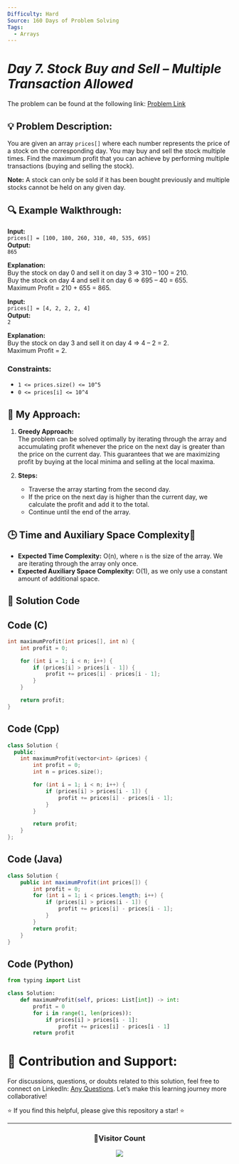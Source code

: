 ```yaml
---
Difficulty: Hard
Source: 160 Days of Problem Solving
Tags:
  - Arrays
---
```


# _Day 7. Stock Buy and Sell – Multiple Transaction Allowed_
The problem can be found at the following link: [Problem Link](https://www.geeksforgeeks.org/problems/stock-buy-and-sell2615/1)

## 💡 **Problem Description:**

You are given an array `prices[]` where each number represents the price of a stock on the corresponding day. You may buy and sell the stock multiple times. Find the maximum profit that you can achieve by performing multiple transactions (buying and selling the stock).

**Note:** A stock can only be sold if it has been bought previously and multiple stocks cannot be held on any given day.

## 🔍 **Example Walkthrough:**

**Input:**  
`prices[] = [100, 180, 260, 310, 40, 535, 695]`  
**Output:**  
`865`

**Explanation:**  
Buy the stock on day 0 and sell it on day 3 => 310 – 100 = 210.  
Buy the stock on day 4 and sell it on day 6 => 695 – 40 = 655.  
Maximum Profit = 210 + 655 = 865.

**Input:**  
`prices[] = [4, 2, 2, 2, 4]`  
**Output:**  
`2`

**Explanation:**  
Buy the stock on day 3 and sell it on day 4 => 4 – 2 = 2.  
Maximum Profit = 2.

### Constraints:
- `1 <= prices.size() <= 10^5`
- `0 <= prices[i] <= 10^4`

## 🎯 **My Approach:**

1. **Greedy Approach:**  
   The problem can be solved optimally by iterating through the array and accumulating profit whenever the price on the next day is greater than the price on the current day. This guarantees that we are maximizing profit by buying at the local minima and selling at the local maxima.

2. **Steps:**  
   - Traverse the array starting from the second day.  
   - If the price on the next day is higher than the current day, we calculate the profit and add it to the total.  
   - Continue until the end of the array.

## 🕒 **Time and Auxiliary Space Complexity**📝

- **Expected Time Complexity:** O(n), where `n` is the size of the array. We are iterating through the array only once.
- **Expected Auxiliary Space Complexity:** O(1), as we only use a constant amount of additional space.

## 📝 **Solution Code**

## Code (C)

```c
int maximumProfit(int prices[], int n) {
    int profit = 0;

    for (int i = 1; i < n; i++) {
        if (prices[i] > prices[i - 1]) {
            profit += prices[i] - prices[i - 1];
        }
    }

    return profit;
}
```

## Code (Cpp)

```cpp
class Solution {
  public:
    int maximumProfit(vector<int> &prices) {
        int profit = 0;
        int n = prices.size();

        for (int i = 1; i < n; i++) {
            if (prices[i] > prices[i - 1]) {
                profit += prices[i] - prices[i - 1];
            }
        }

        return profit;
    }
};
```

## Code (Java)

```java
class Solution {
    public int maximumProfit(int prices[]) {
        int profit = 0;
        for (int i = 1; i < prices.length; i++) {
            if (prices[i] > prices[i - 1]) {
                profit += prices[i] - prices[i - 1];
            }
        }
        return profit;
    }
}
```

## Code (Python)

```python
from typing import List

class Solution:
    def maximumProfit(self, prices: List[int]) -> int:
        profit = 0
        for i in range(1, len(prices)):
            if prices[i] > prices[i - 1]:
                profit += prices[i] - prices[i - 1]
        return profit
```

# 🎯 **Contribution and Support:**

For discussions, questions, or doubts related to this solution, feel free to connect on LinkedIn: [Any Questions](https://www.linkedin.com/in/het-patel-8b110525a/). Let’s make this learning journey more collaborative!

⭐ If you find this helpful, please give this repository a star! ⭐

---

<div align="center">
  <h3><b>📍Visitor Count</b></h3>
</div>

<p align="center">
  <img src="https://profile-counter.glitch.me/Hunterdii/count.svg" />
</p>
